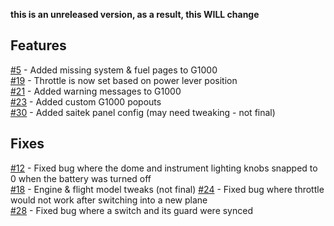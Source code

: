 **this is an unreleased version, as a result, this WILL change**

## Features
[#5](https://github.com/SimSolutions1/Issue-Tracker/issues/5) - Added missing system & fuel pages to G1000<br>
[#19](https://github.com/SimSolutions1/Issue-Tracker/issues/19) - Throttle is now set based on power lever position<br>
[#21](https://github.com/SimSolutions1/Issue-Tracker/issues/21) - Added warning messages to G1000<br>
[#23](https://github.com/SimSolutions1/Issue-Tracker/issues/23) - Added custom G1000 popouts<br>
[#30](https://github.com/SimSolutions1/Issue-Tracker/issues/30) - Added saitek panel config (may need tweaking - not final)

## Fixes
[#12](https://github.com/SimSolutions1/Issue-Tracker/issues/12) - Fixed bug where the dome and instrument lighting knobs snapped to 0 when the battery was turned off<br>
[#18](https://github.com/SimSolutions1/Issue-Tracker/issues/18) - Engine & flight model tweaks (not final)
[#24](https://github.com/SimSolutions1/Issue-Tracker/issues/24) - Fixed bug where throttle would not work after switching into a new plane<br>
[#28](https://github.com/SimSolutions1/Issue-Tracker/issues/28) - Fixed bug where a switch and its guard were synced<br>
